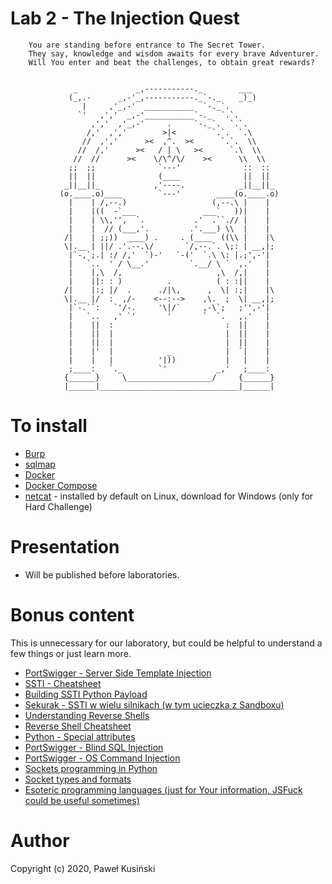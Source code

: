 # Lab 2 - The Injection Quest

```
    You are standing before entrance to The Secret Tower.
    They say, knowledge and wisdom awaits for every brave Adventurer.
    Will You enter and beat the challenges, to obtain great rewards?


              _             _,-----------._        ___
             (_,.-      _,-'_,-----------._`-._    _)_)
                |     ,'_,-'  ___________  `-._`.
               `'   ,','  _,-'___________`-._  `.`.
                  ,','  ,'_,-'     .     `-._`.  `.`.
                 /,'  ,','        >|<        `.`.  `.\
                //  ,','      ><  ,^.  ><      `.`.  \\
               //  /,'      ><   / | \   ><      `.\  \\
              //  //      ><    \/\^/\/    ><      \\  \\
             ;;  ;;              `---'              ::  ::
             ||  ||              (____              ||  ||         
            _||__||_            ,'----.            _||__||_        
           (o.____.o)____        `---'        ____(o.____.o)       
             |    | /,--.)                   (,--.\ |    |
             |    |((  -`___               ___`   ))|    |
             |    | \\,'',  `.           .'  .``.// |    |
             |    |  // (___,'.         .'.___) \\  |    |
            /|    | ;;))  ____) .     . (____  ((\\ |    |\
            \|.__ | ||/ .'.--.\/       `/,--.`. \;: | __,|;
             |`-,`;.| :/ /,'  `)-'   `-('  `.\ \: |.;',-'|
             |   `..  ' / \__.'         `.__/ \ `  ,.'   |
             |    |,\  /,                     ,\  /,|    |
             |    ||: : )          .          ( : :||    |
            /|    |:; |/  .      ./|\,      ,  \| :;|    |\
            \|.__ |/  :  ,/-    <--:-->    ,\.  ;  \| __,|;
             |`-.``:   `'/-.     '\|/`     ,-\`;   ;'',-'|
             |   `..   ,' `'       '       `  `.   ,.'   |
             |    ||  :                         :  ||    |
             |    ||  |                         |  ||    |
             |    ||  |                         |  ||    |
             |    |'  |            _            |  `|    |
             |    |   |          '|))           |   |    |
             ;____:   `._        `'           _,'   ;____:
            {______}     \___________________/     {______}
            |______|_______________________________|______|
```

# To install

* [Burp](https://portswigger.net/)
* [sqlmap](http://sqlmap.org/)
* [Docker](https://docs.docker.com/get-docker/)
* [Docker Compose](https://docs.docker.com/compose/install/)
* [netcat](https://eternallybored.org/misc/netcat/) - installed by default on Linux, download for Windows (only for Hard Challenge)

# Presentation

* Will be published before laboratories.

# Bonus content
This is unnecessary for our laboratory, but could be helpful to understand a few things or just learn more.

* [PortSwigger - Server Side Template Injection](https://portswigger.net/research/server-side-template-injection)
* [SSTI - Cheatsheet](https://github.com/swisskyrepo/PayloadsAllTheThings/tree/master/Server%20Side%20Template%20Injection)
* [Building SSTI Python Payload](https://www.onsecurity.io/blog/server-side-template-injection-with-jinja2/)
* [Sekurak - SSTI w wielu silnikach (w tym ucieczka z Sandboxu)](https://sekurak.pl/podatnosc-server-side-template-injections/)
* [Understanding Reverse Shells](https://www.netsparker.com/blog/web-security/understanding-reverse-shells/)
* [Reverse Shell Cheatsheet](https://github.com/swisskyrepo/PayloadsAllTheThings/blob/master/Methodology%20and%20Resources/Reverse%20Shell%20Cheatsheet.md)
* [Python - Special attributes](https://docs.python.org/3.9/library/stdtypes.html#special-attributes)
* [PortSwigger - Blind SQL Injection](https://portswigger.net/web-security/sql-injection/blind)
* [PortSwigger - OS Command Injection](https://portswigger.net/web-security/os-command-injection)
* [Sockets programming in Python](https://docs.python.org/3/howto/sockets.html)
* [Socket types and formats](https://man7.org/linux/man-pages/man2/socket.2.html)
* [Esoteric programming languages (just for Your information, JSFuck could be useful sometimes)](https://en.wikipedia.org/wiki/Esoteric_programming_language)

# Author

Copyright (c) 2020, Paweł Kusiński